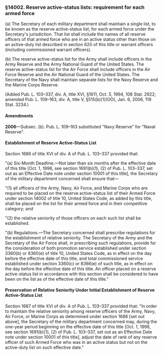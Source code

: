 ### §14002. Reserve active-status lists: requirement for each armed force ###

(a) The Secretary of each military department shall maintain a single list, to be known as the reserve active-status list, for each armed force under the Secretary's jurisdiction. That list shall include the names of all reserve officers of that armed force who are in an active status other than those on an active-duty list described in section 620 of this title or warrant officers (including commissioned warrant officers).

(b) The reserve active-status list for the Army shall include officers in the Army Reserve and the Army National Guard of the United States. The reserve active-status list for the Air Force shall include officers in the Air Force Reserve and the Air National Guard of the United States. The Secretary of the Navy shall maintain separate lists for the Navy Reserve and the Marine Corps Reserve.

(Added Pub. L. 103–337, div. A, title XVI, §1611, Oct. 5, 1994, 108 Stat. 2922; amended Pub. L. 109–163, div. A, title V, §515(b)(1)(OO), Jan. 6, 2006, 119 Stat. 3234.)

#### Amendments ####

**2006**—Subsec. (b). Pub. L. 109–163 substituted "Navy Reserve" for "Naval Reserve".

#### Establishment of Reserve Active-Status List ####

Section 1686 of title XVI of div. A of Pub. L. 103–337 provided that:

"(a) Six-Month Deadline.—Not later than six months after the effective date of this title [Oct. 1, 1996, see section 1691(b)(1), (2) of Pub. L. 103–337, set out as an Effective Date note under section 10001 of this title], the Secretary of the military department concerned shall ensure that—

"(1) all officers of the Army, Navy, Air Force, and Marine Corps who are required to be placed on the reserve active-status list of their Armed Force under section 14002 of title 10, United States Code, as added by this title, shall be placed on the list for their armed force and in their competitive category; and

"(2) the relative seniority of those officers on each such list shall be established.

"(b) Regulations.—The Secretary concerned shall prescribe regulations for the establishment of relative seniority. The Secretary of the Army and the Secretary of the Air Force shall, in prescribing such regulations, provide for the consideration of both promotion service established under section 3360(b) or 8360(e) of title 10, United States Code, as in effect on the day before the effective date of this title, and total commissioned service established under section 3360(c) or 8366(e) of such title, as in effect on the day before the effective date of this title. An officer placed on a reserve active-status list in accordance with this section shall be considered to have been on the list as of the effective date of this title."

#### Preservation of Relative Seniority Under Initial Establishment of Reserve Active-Status List ####

Section 1687 of title XVI of div. A of Pub. L. 103–337 provided that: "In order to maintain the relative seniority among reserve officers of the Army, Navy, Air Force, or Marine Corps as determined under section 1686 [set out above], the Secretary of the military department concerned may, during the one-year period beginning on the effective date of this title [Oct. 1, 1996, see section 1691(b)(1), (2) of Pub. L. 103–337, set out as an Effective Date note under section 10001 of this title], adjust the date of rank of any reserve officer of such Armed Force who was in an active status but not on the active-duty list on such effective date."
